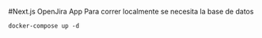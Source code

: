 #Next.js OpenJira App
Para correr localmente se necesita la base de datos
```
docker-compose up -d
```
